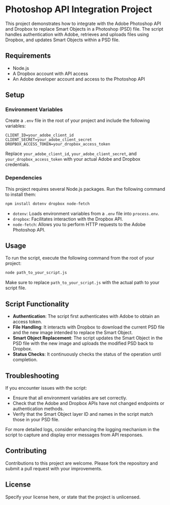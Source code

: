 
# Photoshop API Integration Project

This project demonstrates how to integrate with the Adobe Photoshop API and Dropbox to replace Smart Objects in a Photoshop (PSD) file. The script handles authentication with Adobe, retrieves and uploads files using Dropbox, and updates Smart Objects within a PSD file.

## Requirements

- Node.js
- A Dropbox account with API access
- An Adobe developer account and access to the Photoshop API

## Setup

### Environment Variables

Create a `.env` file in the root of your project and include the following variables:

```plaintext
CLIENT_ID=your_adobe_client_id
CLIENT_SECRET=your_adobe_client_secret
DROPBOX_ACCESS_TOKEN=your_dropbox_access_token
```

Replace `your_adobe_client_id`, `your_adobe_client_secret`, and `your_dropbox_access_token` with your actual Adobe and Dropbox credentials.

### Dependencies

This project requires several Node.js packages. Run the following command to install them:

```bash
npm install dotenv dropbox node-fetch
```

- `dotenv`: Loads environment variables from a `.env` file into `process.env`.
- `dropbox`: Facilitates interaction with the Dropbox API.
- `node-fetch`: Allows you to perform HTTP requests to the Adobe Photoshop API.

## Usage

To run the script, execute the following command from the root of your project:

```bash
node path_to_your_script.js
```

Make sure to replace `path_to_your_script.js` with the actual path to your script file.

## Script Functionality

- **Authentication**: The script first authenticates with Adobe to obtain an access token.
- **File Handling**: It interacts with Dropbox to download the current PSD file and the new image intended to replace the Smart Object.
- **Smart Object Replacement**: The script updates the Smart Object in the PSD file with the new image and uploads the modified PSD back to Dropbox.
- **Status Checks**: It continuously checks the status of the operation until completion.

## Troubleshooting

If you encounter issues with the script:
- Ensure that all environment variables are set correctly.
- Check that the Adobe and Dropbox APIs have not changed endpoints or authentication methods.
- Verify that the Smart Object layer ID and names in the script match those in your PSD file.

For more detailed logs, consider enhancing the logging mechanism in the script to capture and display error messages from API responses.

## Contributing

Contributions to this project are welcome. Please fork the repository and submit a pull request with your improvements.

## License

Specify your license here, or state that the project is unlicensed.
